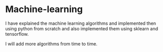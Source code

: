 # Machine-learning
I have explained the machine learning algorithms and implemented then using python from scratch and also implemented them using sklearn and tensorflow.

I will add more algorithms from time to time.
